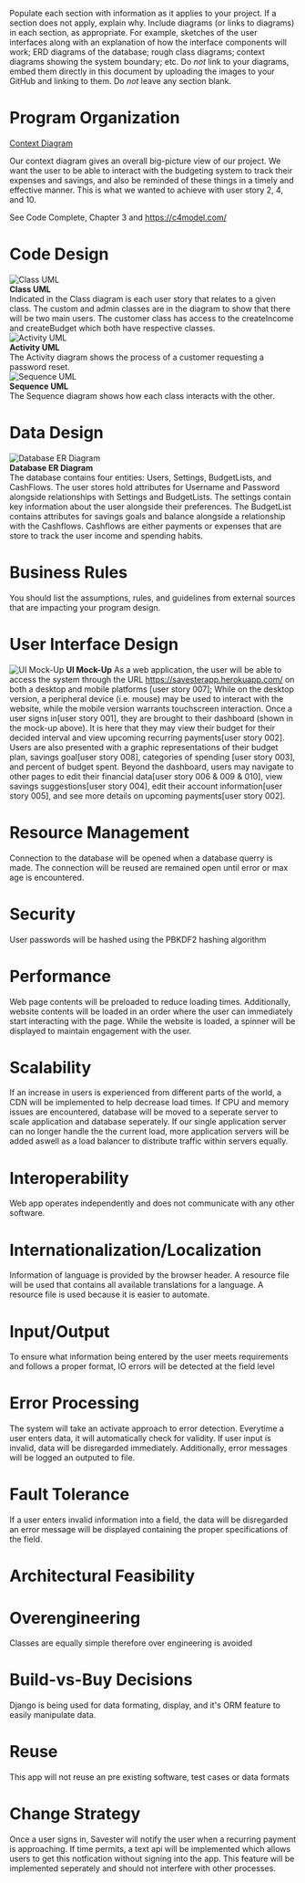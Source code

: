 Populate each section with information as it applies to your project. If a section does not apply, explain why. Include diagrams (or links to diagrams) in each section, as appropriate.  For example, sketches of the user interfaces along with an explanation of how the interface components will work; ERD diagrams of the database; rough class diagrams; context diagrams showing the system boundary; etc. Do _not_ link to your diagrams, embed them directly in this document by uploading the images to your GitHub and linking to them. Do _not_ leave any section blank.

# Program Organization

[Context Diagram](https://github.com/jenniferolenchak/Savester/blob/main/artifacts/documents/System%20Context%20Diagram.png)

Our context diagram gives an overall big-picture view of our project. We want the user to be able to interact with the budgeting system to track their expenses and savings, and also be reminded of these things in a timely and effective manner. This is what we wanted to achieve with user story 2, 4, and 10.

See Code Complete, Chapter 3 and https://c4model.com/

# Code Design

![Class UML](https://github.com/jenniferolenchak/Savester/blob/main/artifacts/documents/classUML.png)  
**Class UML**  
Indicated in the Class diagram is each user story that relates to a given class. The custom and admin classes are in the diagram to show that there will be two main users. The customer class has access to the createIncome and createBudget which both have respective classes.  
![Activity UML](https://github.com/jenniferolenchak/Savester/blob/main/artifacts/documents/activityUML.png)  
**Activity UML**  
The Activity diagram shows the process of a customer requesting a password reset.  
![Sequence UML](https://github.com/jenniferolenchak/Savester/blob/main/artifacts/documents/sequenceUML.png)   
**Sequence UML**  
The Sequence diagram shows how each class interacts with the other. 

# Data Design

![Database ER Diagram](https://github.com/jenniferolenchak/Savester/blob/main/artifacts/documents/ERdatabase.png)  
**Database ER Diagram**  
The database contains four entities: Users, Settings, BudgetLists, and CashFlows. The user stores hold attributes for Username and Password alongside relationships with Settings and BudgetLists. The settings contain key information about the user alongside their preferences. The BudgetList contains attributes for savings goals and balance alongside a relationship with the Cashflows. Cashflows are either payments or expenses that are store to track the user income and spending habits. 

# Business Rules

You should list the assumptions, rules, and guidelines from external sources that are impacting your program design. 

# User Interface Design

![UI Mock-Up](https://github.com/jenniferolenchak/Savester/blob/main/artifacts/UI%20Diagram%20_%20Dashboard.JPG)
**UI Mock-Up**
As a web application, the user will be able to access the system through the URL https://savesterapp.herokuapp.com/ on both a desktop and mobile platforms [user story 007]; While on the desktop version, a peripheral device (i.e. mouse) may be used to interact with the website, while the mobile version warrants touchscreen interaction. Once a user signs in[user story 001], they are brought to their dashboard (shown in the mock-up above). It is here that they may view their budget for their decided interval and view upcoming recurring payments[user story 002]. Users are also presented with a graphic representations of their budget plan, savings goal[user story 008], categories of spending [user story 003], and percent of budget spent. Beyond the dashboard, users may navigate to other pages to edit their financial data[user story 006 & 009 & 010], view savings suggestions[user story 004], edit their account information[user story 005], and see more details on upcoming payments[user story 002].

# Resource Management

Connection to the database will be opened when a database querry is made. The connection will be reused are remained open until error or max age is encountered.

# Security

User passwords will be hashed using the PBKDF2 hashing algorithm

# Performance

Web page contents will be preloaded to reduce loading times. Additionally, website contents will be loaded
in an order where the user can immediately start interacting with the page. While the website is loaded, a spinner will be displayed to maintain engagement
with the user. 

# Scalability

If an increase in users is experienced from different parts of the world, a CDN will be implemented to help decrease load times. If CPU and memory issues
are encountered, database will be moved to a seperate server to scale application and database seperately. If our single application server can no longer handle the
the current load, more application servers will be added aswell as a load balancer to distribute traffic within servers equally.

# Interoperability

Web app operates independently and does not communicate with any other software.

# Internationalization/Localization

Information of language is provided by the browser header. A resource file will be used that contains all available translations for a language. A resource
file is used because it is easier to automate.

# Input/Output

To ensure what information being entered by the user meets requirements and follows a proper format, IO errors will be detected at the field level

# Error Processing

The system will take an activate approach to error detection. Everytime a user enters data, it will automatically check for validity. If user input is invalid, data will be disregarded immediately. Additionally, error messages will be logged an outputed to file.

# Fault Tolerance

If a user enters invalid information into a field, the data will be disregarded an error message will be displayed containing the proper specifications of the field.

# Architectural Feasibility



# Overengineering

Classes are equally simple therefore over engineering is avoided

# Build-vs-Buy Decisions

Django is being used for data formating, display, and it's ORM feature to easily manipulate data.

# Reuse

This app will not reuse an pre existing software, test cases or data formats

# Change Strategy

Once a user signs in, Savester will notify the user when  a recurring payment is approaching. If time permits, a text api will be implemented which allows users to get this notfication without signing into the app. This feature will be implemented seperately and should not interfere with other processes.

